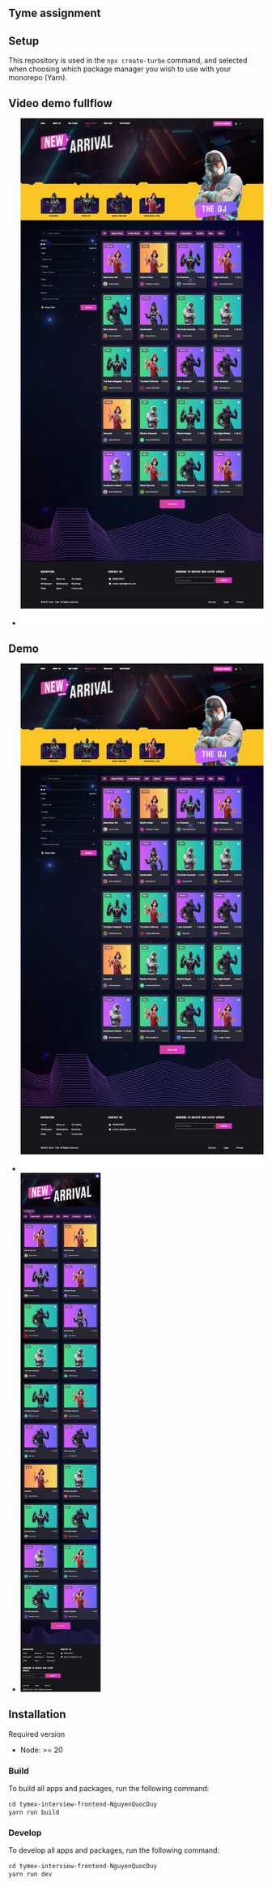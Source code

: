 ## Tyme assignment

## Setup

This repository is used in the `npx create-turbo` command, and selected when choosing which package manager you wish to use with your monorepo (Yarn).
## Video demo fullflow
- [![Watch the video](./demo/desktop.png)](https://drive.google.com/drive/folders/1vCynfCOxMOWnyxWesQjezH5NLf3KyjoG?dmr=1&ec=wgc-drive-globalnav-goto)
## Demo
- ![Large desktop version](./demo/desktop.png)
- ![Mobile version](./demo/tablet.png)
## Installation 

Required version
- Node: >= 20


### Build

To build all apps and packages, run the following command:

```
cd tymex-interview-frontend-NguyenQuocDuy
yarn run build
```

### Develop

To develop all apps and packages, run the following command:

```
cd tymex-interview-frontend-NguyenQuocDuy
yarn run dev
```

